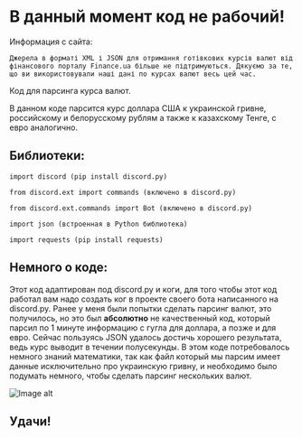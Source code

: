 # В данный момент код не рабочий!
Информация с сайта:
```
Джерела в форматі XML і JSON для отримання готівкових курсів валют від фінансового порталу Finance.ua більше не підтримуються. Дякуємо за те, що ви використовували наші дані по курсах валют весь цей час.
```

Код для парсинга курса валют. 

В данном коде парсится курс доллара США к украинской гривне, российскому и белорусскому рублям а также к казахскому Тенге, с евро аналогично.

## Библиотеки:
```
import discord (pip install discord.py)

from discord.ext import commands (включено в discord.py)

from discord.ext.commands import Bot (включено в discord.py)

import json (встроенная в Python библиотека)

import requests (pip install requests)
```

## Немного о коде:
Этот код адаптирован под discord.py и коги, для того чтобы этот код работал вам надо создать ког в проекте своего бота написанного на discord.py. Ранее у меня были попытки сделать парсинг валют, это получилось, но это был **абсолютно** не качественный код, который парсил по 1 минуте информацию с гугла для доллара, а позже и для евро. Сейчас пользуясь JSON удалось достичь хорошего результата, ведь курс выводит в течении полусекунды. В этом коде потребовалось немного знаний математики, так как файл который мы парсим имеет данные исключительно про украинскую гривну, и необходимо было подумать немного, чтобы сделать парсинг нескольких валют.

![Image alt](https://github.com/X-Aleksey-X/images/blob/master/kurs.png)

## Удачи!

